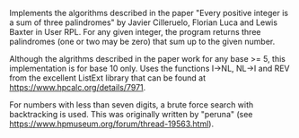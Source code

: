Implements the algorithms described in the paper "Every positive integer is a sum of three palindromes"
by Javier Cilleruelo, Florian Luca and Lewis Baxter in User RPL. For any given integer, the program
returns three palindromes (one or two may be zero) that sum up to the given number.

Although the algrithms described in the paper work for any base >= 5, this implementation is
for base 10 only. Uses the functions I→NL, NL→I and REV from the excellent ListExt library that
can be found at https://www.hpcalc.org/details/7971.

For numbers with less than seven digits, a brute force search with backtracking is used. This
was originally written by "peruna" (see https://www.hpmuseum.org/forum/thread-19563.html).
